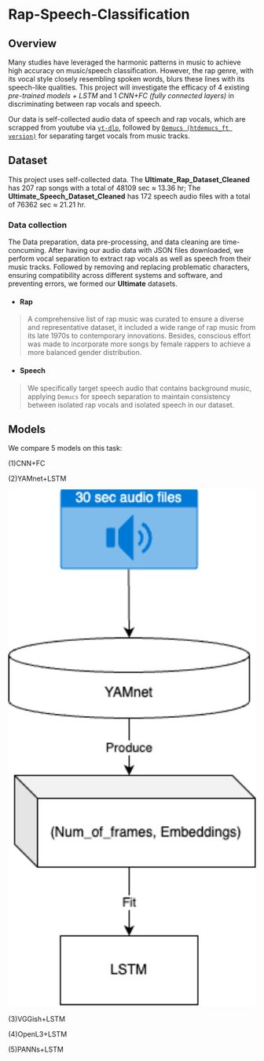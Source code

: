 # Rap-Speech-Classification
## Overview
Many studies have leveraged the harmonic patterns in music to achieve high accuracy on music/speech classification. However, the rap genre, with its vocal style closely resembling spoken words, blurs these lines with its speech-like qualities. This project will investigate the efficacy of 4 existing *pre-trained models + LSTM* and 1 *CNN+FC (fully connected layers)* in discriminating between rap vocals and speech. 

Our data is self-collected audio data of speech and rap vocals, which are scrapped from youtube via [`yt-dlp`](https://github.com/yt-dlp/yt-dlp), followed by [`Demucs (htdemucs_ft version)`](https://github.com/facebookresearch/demucs) for separating target vocals from music tracks.

## Dataset
This project uses self-collected data. The **Ultimate_Rap_Dataset_Cleaned** has 207 rap songs with a total of 48109 sec ≈ 13.36 hr; The **Ultimate_Speech_Dataset_Cleaned** has 172 speech audio files with a total of 76362 sec ≈ 21.21 hr. 

### Data collection
The Data preparation, data pre-processing, and data cleaning are time-concuming. After having our audio data with JSON files downloaded, we perform vocal separation to extract rap vocals as well as speech from their music tracks. Followed by removing and replacing problematic characters, ensuring compatibility across different systems and software, and preventing errors, we formed our **Ultimate** datasets.

- #### Rap
> A comprehensive list of rap music was curated to ensure a diverse and representative dataset, it included a wide range of rap music from its late 1970s to contemporary innovations. Besides, conscious effort was made to incorporate more songs by female rappers to achieve a more balanced gender distribution.

- #### Speech
> We specifically target speech audio that contains background music, applying `Demucs` for speech separation to maintain consistency between isolated rap vocals and isolated speech in our dataset.

## Models
We compare 5 models on this task: 

(1)CNN+FC 

(2)YAMnet+LSTM 
<p align="center">
<img src="./YAMnet_LSTM.png" alt="Representing the structure of YAMnet extracting embeddings,
    and feeding the embeddings to LSTM for classification."
width="800px"></p>

(3)VGGish+LSTM 

(4)OpenL3+LSTM 

(5)PANNs+LSTM

